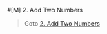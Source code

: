 #[M] 2. Add Two Numbers
> Goto <a href="https://leetcode.com/problems/add-two-numbers/description/">2. Add Two Numbers</a>